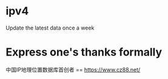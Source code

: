 # ipv4
Update the latest data once a week

# Express one's thanks formally

中国IP地理位置数据库首创者 == https://www.cz88.net/
